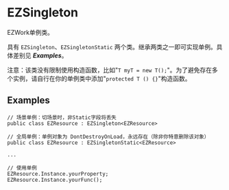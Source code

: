 # EZSingleton

EZWork单例类。

具有 `EZSingleton`、`EZSingletonStatic` 两个类。继承两类之一即可实现单例。具体差别见 ***Examples***。

注意：该类没有限制使用构造函数，比如"`T myT = new T();`"。为了避免存在多个实例，请自行在你的单例类中添加"`protected T () {}`"构造函数。

## Examples

```
// 场景单例：切场景时，非Static字段将丢失
public class EZResource : EZSingleton<EZResource>

// 全局单例：单例对象为 DontDestroyOnLoad，永远存在（除非你特意删除该对象）
public class EZResource : EZSingletonStatic<EZResource>

...

// 使用单例
EZResource.Instance.yourProperty;
EZResource.Instance.yourFunc();
```